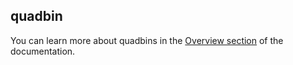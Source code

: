 ## quadbin

<div class="badges"><div class="core"></div></div>

You can learn more about quadbins in the [Overview section](/analytics-toolbox-redshift/overview/spatial-indexes/#quadbin) of the documentation.
